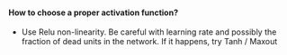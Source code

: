 #### How to choose a proper activation function?
- Use Relu non-linearity. Be careful with learning rate and possibly the fraction of dead units in the network. If it happens, try Tanh / Maxout


